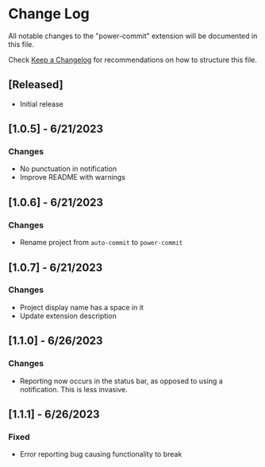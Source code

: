 # Change Log

All notable changes to the "power-commit" extension will be documented in this file.

Check [Keep a Changelog](http://keepachangelog.com/) for recommendations on how to structure this file.

## [Released]

- Initial release

## [1.0.5] - 6/21/2023

### Changes

- No punctuation in notification
- Improve README with warnings

## [1.0.6] - 6/21/2023

### Changes

- Rename project from `auto-commit` to `power-commit`

## [1.0.7] - 6/21/2023

### Changes

- Project display name has a space in it
- Update extension description

## [1.1.0] - 6/26/2023

### Changes

- Reporting now occurs in the status bar, as opposed to using a notification. This is less invasive.

## [1.1.1] - 6/26/2023

### Fixed

- Error reporting bug causing functionality to break
